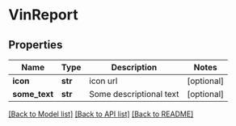 # VinReport

## Properties
Name | Type | Description | Notes
------------ | ------------- | ------------- | -------------
**icon** | **str** | icon url | [optional] 
**some_text** | **str** | Some descriptional text | [optional] 

[[Back to Model list]](../README.md#documentation-for-models) [[Back to API list]](../README.md#documentation-for-api-endpoints) [[Back to README]](../README.md)


